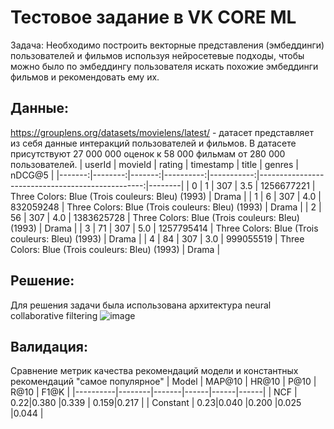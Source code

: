 # Тестовое задание в VK CORE ML
Задача:
Необходимо построить векторные представления (эмбеддинги) пользователей и фильмов используя нейросетевые подходы, чтобы можно было по эмбеддингу пользователя искать похожие эмбеддинги фильмов и рекомендовать ему их.

## Данные:
https://grouplens.org/datasets/movielens/latest/ - 
датасет представляет из себя данные интеракций пользователей и фильмов. В датасете присутствуют 27 000 000 оценок к 58 000 фильмам от 280 000 пользователей.
| userId | movieId | rating | timestamp |      title |                                           genres | nDCG@5 |
|-------:|--------:|-------:|----------:|-----------:|-------------------------------------------------:|--------|
|      0 |       1 |    307 |       3.5 | 1256677221 | Three Colors: Blue (Trois couleurs: Bleu) (1993) |  Drama |
|      1 |       6 |    307 |       4.0 |  832059248 | Three Colors: Blue (Trois couleurs: Bleu) (1993) |  Drama |
|      2 |      56 |    307 |       4.0 | 1383625728 | Three Colors: Blue (Trois couleurs: Bleu) (1993) |  Drama |
|      3 |      71 |    307 |       5.0 | 1257795414 | Three Colors: Blue (Trois couleurs: Bleu) (1993) |  Drama |
|      4 |      84 |    307 |       3.0 |  999055519 | Three Colors: Blue (Trois couleurs: Bleu) (1993) |  Drama |

## Решение:
Для решения задачи была использована архитектура neural collaborative filtering
![image](https://github.com/RustamOper05/vk-test-case/assets/88241357/b3518548-6932-4b98-96c9-fc6e97fd2e72)

## Валидация:
Сравнение метрик качества рекомендаций модели и константных рекомендаций "самое популярное"
| Model    | MAP@10 | HR@10 | P@10 | R@10 | F1@K |
|----------|--------|-------|------|------|------|
| NCF      |    0.22|0.380  |0.339 | 0.159|0.217 |
| Constant |    0.23|0.040  |0.200 |0.025 |0.044 |
